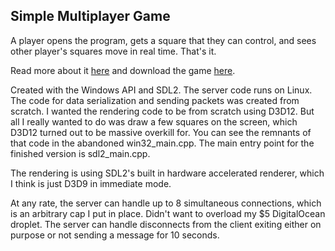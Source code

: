 ## Simple Multiplayer Game
A player opens the program, gets a square that they can control, and sees other player's squares move in real time.
That's it.

Read more about it [here](https://trystanbrock.dev/multiplayer-game) and download the game [here](https://usdaproved.itch.io/multiplayer-game).


Created with the Windows API and SDL2. The server code runs on Linux.
The code for data serialization and sending packets was created from scratch.
I wanted the rendering code to be from scratch using D3D12. But all I really wanted to do was draw a few squares on the screen, which D3D12 turned out to be massive overkill for. You can see the remnants of that code in the abandoned win32_main.cpp. The main entry point for the finished version is sdl2_main.cpp.

The rendering is using SDL2's built in hardware accelerated renderer, which I think is just D3D9 in immediate mode.

At any rate, the server can handle up to 8 simultaneous connections, which is an arbitrary cap I put in place. Didn't want to overload my $5 DigitalOcean droplet. The server can handle disconnects from the client exiting either on purpose or not sending a message for 10 seconds.